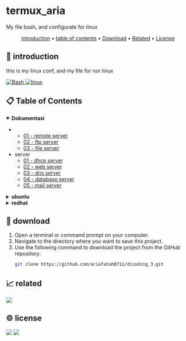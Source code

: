 # termux_aria

My file bash, and configurate for linux

<p align="center">
  <a href="#introduction">introduction</a> •
  <a href="#table-of-contents">table of contents</a> •
  <a href="#download">Download</a> •
  <a href="#related">Related</a> •
  <a href="#license">License</a>
</p>

<p id="introduction"></p>

## 🚀 introduction
this is my linux conf, and my file for run linux

<p align="left"> <a href="#">
  <img alt='Bash' src='https://img.shields.io/badge/-Bash-4EAA25?style=flat-square&logo=gnu-bash&logoColor=white'>
  <img alt="linux" src="https://img.shields.io/badge/-Linux-FCC624?style=flat-square&logo=linux&logoColor=black" />
  </a>
</p>

<p id="table-of-contents"></p>

## 📋 Table of Contents
<details open>
  <summary><b>Dokumentasi</b></summary>

  - 
    - <a href="./README/1/01 - remote server.md">01 - remote server</a>
    - <a href="./README/1/02 - ftp server.md">02 - ftp server</a>
    -  <a href="./README/1/03 - file server.md">03 - file server</a>
  - server
    - <a href="./README/2/01 - dhcp server.md">01 - dhcp server</a>
    - <a href="./README/2/02 - web server.md">02 - web server</a>
    - <a href="./README/2/03 - dns server.md">03 - dns server</a>
    - <a href="./README/2/04 - database server.md">04 - database server</a>
    - <a href="./README/2/05 - mail server.md">05 - mail server</a>
</details>

<details>
  <summary><b>ubuntu</b></summary>

  - install ubuntu
</details>


<details>
  <summary><b>redhat</b></summary>
  
  - install redhat with cli
    - before install in option installasion click "TAB"
    - and add in prompt "inst.text"

  - mount package
    - click icon iso in bottom window virtual machine red hat
      - and click rhel9dvd or ur iso red hat
    - make folder /mnt/disc/ ```mkdir -p /mnt/disc/```
    - mount repository ```mount /dev/sr0 /mnt/disc/```
    - make file repository conf with ```vi /etc/yum.repos.d/rhel9dvd.repo```
      ```
      [BaseOS]
      name=BaseOS Package Red Hat Enterprise Linux 9
      metadata_expire=-1
      gpgcheck=1
      enabled=1
      baseurl=file:///mnt/disc/BaseOS/
      gpgkey=file:///etc/pki/rpm-gpg/RPM-GPG-KEY-redhat-release

      [AppStream]
      name=AppStream Packages Red Hat Enterprise Linux 9
      metadata_expire=-1
      gpgcheck=1
      enabled=1
      baseurl=file:///mnt/disc/AppStream/
      gpgkey=file:///etc/pki/rpm-gpg/RPM-GPG-KEY-redhat-release
      ```
    - change subscription manager conf with ```vi /etc/yum/pluginconf.d/subscription-manager.conf```
      - change enabled 1 to 0
    - ```yum clean all```
    - ```yum repolist```
</details>

<p id="download"></p>

## 🔨 download

1. Open a terminal or command prompt on your computer.
2. Navigate to the directory where you want to save this project.
3. Use the following command to download the project from the GitHub repository:
   ```sh
   git clone https://github.com/ariafatah0711/dicoding_3.git
   ```

<p id="related"></p>

## 📈 related
<a href="" alt="DEMO"><img src="https://img.shields.io/static/v1?style=for-the-badge&label=DEMO&message=WEB&color=000000"></a>

<p id="license"></p>

## ©️ license
<a href="https://github.com/ariafatah0711" alt="CREATED"><img src="https://img.shields.io/static/v1?style=for-the-badge&label=CREATED%20BY&message=ariafatah0711&color=000000"></a>
<a href="https://github.com/ariafatah0711/ariafatah0711/blob/main/LICENSE" alt="LICENSE"><img src="https://img.shields.io/static/v1?style=for-the-badge&label=LICENSE&message=MIT&color=000000"></a>
